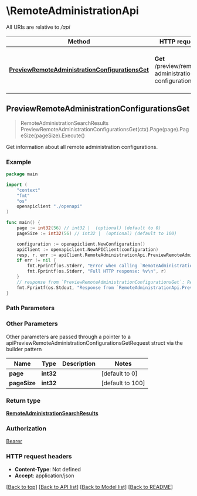 # \RemoteAdministrationApi

All URIs are relative to */api*

Method | HTTP request | Description
------------- | ------------- | -------------
[**PreviewRemoteAdministrationConfigurationsGet**](RemoteAdministrationApi.md#PreviewRemoteAdministrationConfigurationsGet) | **Get** /preview/remote-administration-configurations | Get information about all remote administration configurations.



## PreviewRemoteAdministrationConfigurationsGet

> RemoteAdministrationSearchResults PreviewRemoteAdministrationConfigurationsGet(ctx).Page(page).PageSize(pageSize).Execute()

Get information about all remote administration configurations.



### Example

```go
package main

import (
    "context"
    "fmt"
    "os"
    openapiclient "./openapi"
)

func main() {
    page := int32(56) // int32 |  (optional) (default to 0)
    pageSize := int32(56) // int32 |  (optional) (default to 100)

    configuration := openapiclient.NewConfiguration()
    apiClient := openapiclient.NewAPIClient(configuration)
    resp, r, err := apiClient.RemoteAdministrationApi.PreviewRemoteAdministrationConfigurationsGet(context.Background()).Page(page).PageSize(pageSize).Execute()
    if err != nil {
        fmt.Fprintf(os.Stderr, "Error when calling `RemoteAdministrationApi.PreviewRemoteAdministrationConfigurationsGet``: %v\n", err)
        fmt.Fprintf(os.Stderr, "Full HTTP response: %v\n", r)
    }
    // response from `PreviewRemoteAdministrationConfigurationsGet`: RemoteAdministrationSearchResults
    fmt.Fprintf(os.Stdout, "Response from `RemoteAdministrationApi.PreviewRemoteAdministrationConfigurationsGet`: %v\n", resp)
}
```

### Path Parameters



### Other Parameters

Other parameters are passed through a pointer to a apiPreviewRemoteAdministrationConfigurationsGetRequest struct via the builder pattern


Name | Type | Description  | Notes
------------- | ------------- | ------------- | -------------
 **page** | **int32** |  | [default to 0]
 **pageSize** | **int32** |  | [default to 100]

### Return type

[**RemoteAdministrationSearchResults**](RemoteAdministrationSearchResults.md)

### Authorization

[Bearer](../README.md#Bearer)

### HTTP request headers

- **Content-Type**: Not defined
- **Accept**: application/json

[[Back to top]](#) [[Back to API list]](../README.md#documentation-for-api-endpoints)
[[Back to Model list]](../README.md#documentation-for-models)
[[Back to README]](../README.md)

